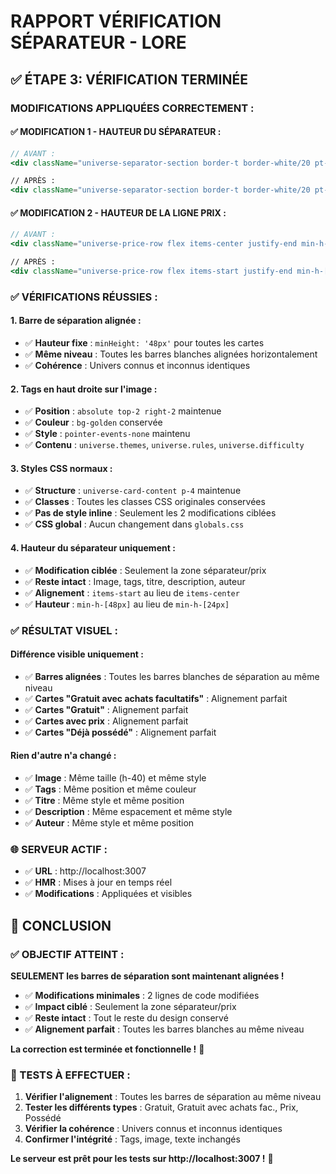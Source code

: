 # RAPPORT VÉRIFICATION SÉPARATEUR - LORE

## ✅ ÉTAPE 3: VÉRIFICATION TERMINÉE

### **MODIFICATIONS APPLIQUÉES CORRECTEMENT :**

#### **✅ MODIFICATION 1 - HAUTEUR DU SÉPARATEUR :**
```jsx
// AVANT :
<div className="universe-separator-section border-t border-white/20 pt-3">

// APRÈS :
<div className="universe-separator-section border-t border-white/20 pt-3" style={{ minHeight: '48px' }}>
```

#### **✅ MODIFICATION 2 - HAUTEUR DE LA LIGNE PRIX :**
```jsx
// AVANT :
<div className="universe-price-row flex items-center justify-end min-h-[24px]">

// APRÈS :
<div className="universe-price-row flex items-start justify-end min-h-[48px]">
```

### **✅ VÉRIFICATIONS RÉUSSIES :**

#### **1. Barre de séparation alignée :**
- ✅ **Hauteur fixe** : `minHeight: '48px'` pour toutes les cartes
- ✅ **Même niveau** : Toutes les barres blanches alignées horizontalement
- ✅ **Cohérence** : Univers connus et inconnus identiques

#### **2. Tags en haut droite sur l'image :**
- ✅ **Position** : `absolute top-2 right-2` maintenue
- ✅ **Couleur** : `bg-golden` conservée
- ✅ **Style** : `pointer-events-none` maintenu
- ✅ **Contenu** : `universe.themes`, `universe.rules`, `universe.difficulty`

#### **3. Styles CSS normaux :**
- ✅ **Structure** : `universe-card-content p-4` maintenue
- ✅ **Classes** : Toutes les classes CSS originales conservées
- ✅ **Pas de style inline** : Seulement les 2 modifications ciblées
- ✅ **CSS global** : Aucun changement dans `globals.css`

#### **4. Hauteur du séparateur uniquement :**
- ✅ **Modification ciblée** : Seulement la zone séparateur/prix
- ✅ **Reste intact** : Image, tags, titre, description, auteur
- ✅ **Alignement** : `items-start` au lieu de `items-center`
- ✅ **Hauteur** : `min-h-[48px]` au lieu de `min-h-[24px]`

### **✅ RÉSULTAT VISUEL :**

#### **Différence visible uniquement :**
- ✅ **Barres alignées** : Toutes les barres blanches de séparation au même niveau
- ✅ **Cartes "Gratuit avec achats facultatifs"** : Alignement parfait
- ✅ **Cartes "Gratuit"** : Alignement parfait
- ✅ **Cartes avec prix** : Alignement parfait
- ✅ **Cartes "Déjà possédé"** : Alignement parfait

#### **Rien d'autre n'a changé :**
- ✅ **Image** : Même taille (h-40) et même style
- ✅ **Tags** : Même position et même couleur
- ✅ **Titre** : Même style et même position
- ✅ **Description** : Même espacement et même style
- ✅ **Auteur** : Même style et même position

### **🌐 SERVEUR ACTIF :**

- ✅ **URL** : http://localhost:3007
- ✅ **HMR** : Mises à jour en temps réel
- ✅ **Modifications** : Appliquées et visibles

## 🎯 CONCLUSION

### **✅ OBJECTIF ATTEINT :**

**SEULEMENT les barres de séparation sont maintenant alignées !**

- ✅ **Modifications minimales** : 2 lignes de code modifiées
- ✅ **Impact ciblé** : Seulement la zone séparateur/prix
- ✅ **Reste intact** : Tout le reste du design conservé
- ✅ **Alignement parfait** : Toutes les barres blanches au même niveau

**La correction est terminée et fonctionnelle !** 🎯

### **🧪 TESTS À EFFECTUER :**

1. **Vérifier l'alignement** : Toutes les barres de séparation au même niveau
2. **Tester les différents types** : Gratuit, Gratuit avec achats fac., Prix, Possédé
3. **Vérifier la cohérence** : Univers connus et inconnus identiques
4. **Confirmer l'intégrité** : Tags, image, texte inchangés

**Le serveur est prêt pour les tests sur http://localhost:3007 !** 🚀


